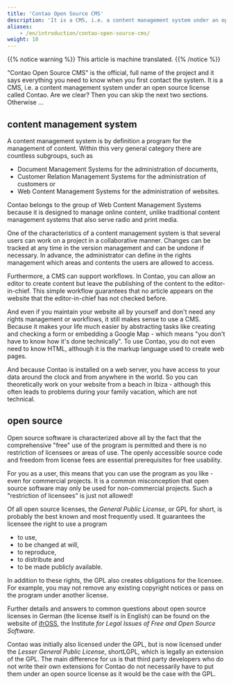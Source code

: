 ```yaml
---
title: 'Contao Open Source CMS'
description: 'It is a CMS, i.e. a content management system under an open source license called Contao.'
aliases:
    - /en/introduction/contao-open-source-cms/
weight: 10
---
```


{{% notice warning %}}
This article is machine translated.
{{% /notice %}}

"Contao Open Source CMS" is the official, full name of the project and it says everything you need to know when you first contact the system. It is a CMS, i.e. a content management system under an open source license called Contao. Are we clear? Then you can skip the next two sections. Otherwise ...

## content management system

A content management system is by definition a program for the management of content. Within this very general category there are countless subgroups, such as

- Document Management Systems for the administration of documents,
- Customer Relation Management Systems for the administration of customers or
- Web Content Management Systems for the administration of websites.

Contao belongs to the group of Web Content Management Systems because it is designed to manage online content, unlike traditional content management systems that also serve radio and print media.

One of the characteristics of a content management system is that several users can work on a project in a collaborative manner. Changes can be tracked at any time in the version management and can be undone if necessary. In advance, the administrator can define in the rights management which areas and contents the users are allowed to access.

Furthermore, a CMS can support workflows. In Contao, you can allow an editor to create content but leave the publishing of the content to the editor-in-chief. This simple workflow guarantees that no article appears on the website that the editor-in-chief has not checked before.

And even if you maintain your website all by yourself and don't need any rights management or workflows, it still makes sense to use a CMS. Because it makes your life much easier by abstracting tasks like creating and checking a form or embedding a Google Map - which means "you don't have to know how it's done technically". To use Contao, you do not even need to know HTML, although it is the markup language used to create web pages.

And because Contao is installed on a web server, you have access to your data around the clock and from anywhere in the world. So you can theoretically work on your website from a beach in Ibiza - although this often leads to problems during your family vacation, which are not technical.

## open source

Open source software is characterized above all by the fact that the comprehensive "free" use of the program is permitted and there is no restriction of licensees or areas of use. The openly accessible source code and freedom from license fees are essential prerequisites for free usability.

For you as a user, this means that you can use the program as you like - even for commercial projects. It is a common misconception that open source software may only be used for non-commercial projects. Such a "restriction of licensees" is just not allowed!

Of all open source licenses, the *General Public License*, or GPL for short, is probably the best known and most frequently used. It guarantees the licensee the right to use a program

- to use,
- to be changed at will,
- to reproduce,
- to distribute and
- to be made publicly available.

In addition to these rights, the GPL also creates obligations for the licensee. For example, you may not remove any existing copyright notices or pass on the program under another license.

Further details and answers to common questions about open source licenses in German (the license itself is in English) can be found on the website of [ifrOSS](http://www.ifross.org/faq-haeufig-gestellte-fragen), the Institute *for Legal Issues of Free and Open Source Software*.

Contao was initially also licensed under the GPL, but is now licensed under the *Lesser General Public License*, shortLGPL, which is legally an extension of the GPL. The main difference for us is that third party developers who do not write their own extensions for Contao do not necessarily have to put them under an open source license as it would be the case with the GPL.
